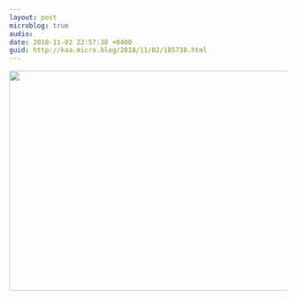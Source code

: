```yaml
---
layout: post
microblog: true
audio: 
date: 2018-11-02 22:57:38 +0400
guid: http://kaa.micro.blog/2018/11/02/185738.html
---
```



<img src="https://www.kaa.bz/uploads/2018/60d6ab54fd.jpg" width="600" height="398" />
